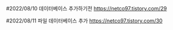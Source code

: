 #2022/08/10 데이터베이스 추가하기전
https://netco97.tistory.com/29

#2022/08/11 파일 데이터베이스 추가
https://netco97.tistory.com/30

